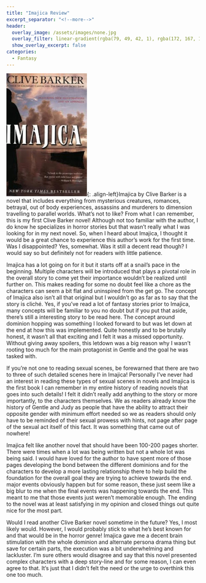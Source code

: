 ```yaml
---
title: "Imajica Review"
excerpt_separator: "<!--more-->"
header:
  overlay_image: /assets/images/none.jpg
  overlay_filter: linear-gradient(rgba(79, 49, 42, 1), rgba(172, 167, 181, 1))
  show_overlay_excerpt: false
categories:
  - Fantasy
---
```

![imajica-cover](/assets/images/imajica.jpg){: .align-left}Imajica by Clive Barker is a novel that includes everything from mysterious creatures, romances, betrayal, out of body experiences, assassins and murderers to dimension travelling to parallel worlds. What’s not to like? From what I can remember, this is my first Clive Barker novel! Although not too familiar with the author, I do know he specializes in horror stories but that wasn’t really what I was looking for in my next novel. So, when I heard about Imajica, I thought it would be a great chance to experience this author’s work for the first time. Was I disappointed? Yes, somewhat. Was it still a decent read though? I would say so but definitely not for readers with little patience.

Imajica has a lot going on for it but it starts off at a snail’s pace in the beginning. Multiple characters will be introduced that plays a pivotal role in the overall story to come yet their importance wouldn’t be realized until further on. This makes reading for some no doubt feel like a chore as the characters can seem a bit flat and uninspired from the get go. The concept of Imajica also isn’t all that original but I wouldn’t go as far as to say that the story is cliché. Yes, if you’ve read a lot of fantasy stories prior to Imajica, many concepts will be familiar to you no doubt but if you put that aside, there’s still a interesting story to be read here. The concept around dominion hopping was something I looked forward to but was let down at the end at how this was implemented. Quite honestly and to be brutally honest, it wasn’t all that exciting and I felt it was a missed opportunity. Without giving away spoilers, this letdown was a big reason why I wasn’t rooting too much for the main protagonist in Gentle and the goal he was tasked with.

If you’re not one to reading sexual scenes, be forewarned that there are two to three of such detailed scenes here in Imajica! Personally I’ve never had an interest in reading these types of sexual scenes in novels and Imajica is the first book I can remember in my entire history of reading novels that goes into such details! I felt it didn’t really add anything to the story or more importantly, to the characters themselves. We as readers already know the history of Gentle and Judy as people that have the ability to attract their opposite gender with minimum effort needed so we as readers should only have to be reminded of their sexual prowess with hints, not page after page of the sexual act itself of this fact. It was something that came out of nowhere!

Imajica felt like another novel that should have been 100-200 pages shorter. There were times when a lot was being written but not a whole lot was being said. I would have loved for the author to have spent more of those pages developing the bond between the different dominions and for the characters to develop a more lasting relationship there to help build the foundation for the overall goal they are trying to achieve towards the end. major events obviously happen but for some reason, these just seem like a big blur to me when the final events was happening towards the end. This meant to me that those events just weren’t memorable enough. The ending to the novel was at least satisfying in my opinion and closed things out quite nice for the most part.

Would I read another Clive Barker novel sometime in the future? Yes, I most likely would. However, I would probably stick to what he’s best known for and that would be in the horror genre! Imajica gave me a decent brain stimulation with the whole dominion and alternate persona drama thing but save for certain parts, the execution was a bit underwhelming and lackluster. I’m sure others would disagree and say that this novel presented complex characters with a deep story-line and for some reason, I can even agree to that. It’s just that I didn’t felt the need or the urge to overthink this one too much.